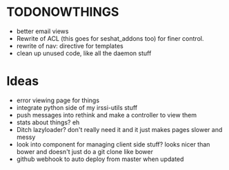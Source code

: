 # TODONOWTHINGS
- better email views
- Rewrite of ACL (this goes for seshat_addons too) for finer control.
- rewrite of nav: directive for templates
- clean up unused code, like all the daemon stuff

# Ideas
- error viewing page for things
- integrate python side of my irssi-utils stuff
 - push messages into rethink and make a controller to view them
- stats about things? eh
- Ditch lazyloader? don't really need it and it just makes pages slower and
  messy
- look into component for managing client side stuff? looks nicer than bower
  and doesn't just do a git clone like bower
- github webhook to auto deploy from master when updated
